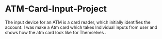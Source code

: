 # ATM-Card-Input-Project
The input device for an ATM is a card reader, which initially identifies the account. I was make a Atm card which takes Individual inputs from user and shows how the atm card look like for Themselves .
